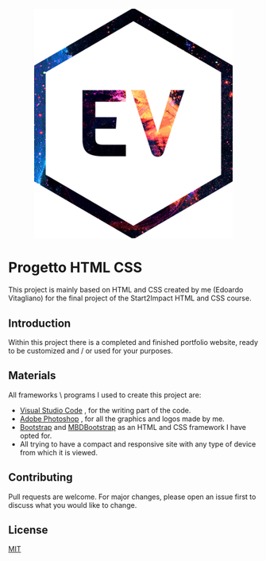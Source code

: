<p align="center"><a href="https://r3ddy95.github.io/Progetto-HTML-CSS/"><img src="assets/images/logo/logo_large2.png" width="400"></a></p>

# Progetto HTML CSS

This project is mainly based on HTML and CSS created by me (Edoardo Vitagliano) for the final project of the Start2Impact HTML and CSS course.

## Introduction

Within this project there is a completed and finished portfolio website, ready to be customized and / or used for your purposes.

## Materials

All frameworks \ programs I used to create this project are:

- [Visual Studio Code](https://code.visualstudio.com/) , for the writing part of the code.
- [Adobe Photoshop](https://www.adobe.com/it/products/photoshop) , for all the graphics and logos made by me.
- [Bootstrap](https://getbootstrap.com/) and [MBDBootstrap](https://mdbootstrap.com/) as an HTML and CSS framework I have opted for.
- All trying to have a compact and responsive site with any type of device from which it is viewed.

## Contributing
Pull requests are welcome. For major changes, please open an issue first to discuss what you would like to change.


## License
[MIT](https://choosealicense.com/licenses/mit/)
